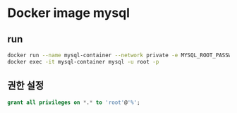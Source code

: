 # Docker image mysql

## run

```bash
docker run --name mysql-container --network private -e MYSQL_ROOT_PASSWORD=<password> -d -p 호스트포트:3306 mysql:latest
docker exec -it mysql-container mysql -u root -p
```

## 권한 설정

```sql
grant all privileges on *.* to 'root'@'%';
```

